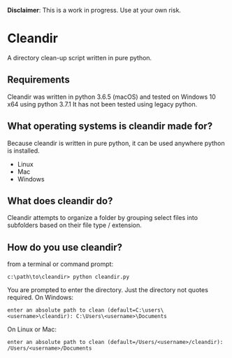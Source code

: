**Disclaimer**: This is a work in progress. Use at your own risk.

# Cleandir

A directory clean-up script written in pure python.

## Requirements
Cleandir was written in python 3.6.5 (macOS) and tested on Windows 10 x64 using python 3.7.1
It has not been tested using legacy python.

## What operating systems is cleandir made for?
Because cleandir is written in pure python, it can be used anywhere python is installed. 
* Linux
* Mac
* Windows

## What does cleandir do?
Cleandir attempts to organize a folder by grouping select files
into subfolders based on their file type / extension.

## How do you use cleandir?
from a terminal or command prompt:

```angular2
c:\path\to\cleandir> python cleandir.py
```

You are prompted to enter the directory. Just the directory not quotes required.
On Windows:
```angular2
enter an absolute path to clean (default=C:\users\<username>\cleandir): C:\Users\<username>\Documents
```
On Linux or Mac:
```angular2
enter an absolute path to clean (default=/Users/<username>/cleandir): /Users/<username>/Documents
```
